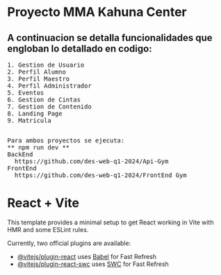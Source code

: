 # Proyecto MMA Kahuna Center
## A continuacion se detalla funcionalidades que engloban lo detallado en codigo:

<pre>
1. Gestion de Usuario
2. Perfil Alumno
3. Perfil Maestro
4. Perfil Administrador
5. Eventos
6. Gestion de Cintas
7. Gestion de Contenido
8. Landing Page
9. Matricula

</pre>


<pre>
Para ambos proyectos se ejecuta:
** npm run dev **
BackEnd
  https://github.com/des-web-q1-2024/Api-Gym
FrontEnd 
  https://github.com/des-web-q1-2024/FrontEnd_Gym
</pre>



# React + Vite

This template provides a minimal setup to get React working in Vite with HMR and some ESLint rules.

Currently, two official plugins are available:

- [@vitejs/plugin-react](https://github.com/vitejs/vite-plugin-react/blob/main/packages/plugin-react/README.md) uses [Babel](https://babeljs.io/) for Fast Refresh
- [@vitejs/plugin-react-swc](https://github.com/vitejs/vite-plugin-react-swc) uses [SWC](https://swc.rs/) for Fast Refresh
